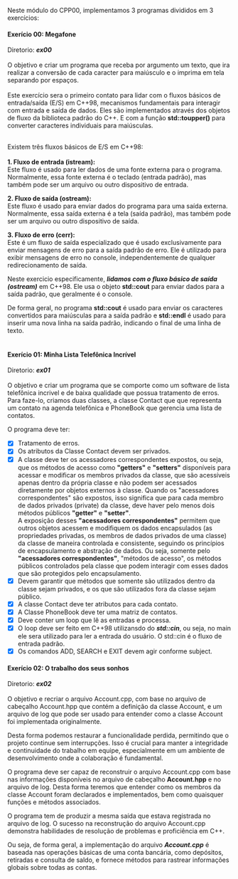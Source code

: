 Neste módulo do CPP00, implementamos 3 programas divididos em 3 exercícios:

#### Exerício 00: Megafone
Diretorio: _**ex00**_</br></br>
O objetivo e criar um programa que receba por argumento um texto, que ira realizar a conversão de cada caracter para maiúsculo e o imprima em tela separando por espaços.</br></br>
Este exercício sera o primeiro contato para lidar com o fluxos básicos de entrada/saída (E/S) em C++98, mecanismos fundamentais para interagir com entrada e saída de dados. Eles são implementados através dos objetos de fluxo da biblioteca padrão do C++. 
E com a função **std::toupper()** para converter caracteres individuais para maiúsculas.</br></br>

Existem três fluxos básicos de E/S em C++98:</br></br>
**1. Fluxo de entrada (istream):** </br>
Este fluxo é usado para ler dados de uma fonte externa para o programa. Normalmente, essa fonte externa é o teclado (entrada padrão), mas também pode ser um arquivo ou outro dispositivo de entrada.

**2. Fluxo de saída (ostream):** </br>
Este fluxo é usado para enviar dados do programa para uma saída externa. Normalmente, essa saída externa é a tela (saída padrão), mas também pode ser um arquivo ou outro dispositivo de saída.

**3. Fluxo de erro (cerr):** </br>
Este é um fluxo de saída especializado que é usado exclusivamente para enviar mensagens de erro para a saída padrão de erro. Ele é utilizado para exibir mensagens de erro no console, independentemente de qualquer redirecionamento de saída.</br>

Neste exercicio especificamente, _**lidamos com o fluxo básico de saída (ostream)**_ em C++98. Ele usa o objeto **std::cout** para enviar dados para a saída padrão, que geralmente é o console.

De forma geral, no programa **std::cout** é usado para enviar os caracteres convertidos para maiúsculas para a saída padrão e **std::endl** é usado para inserir uma nova linha na saída padrão, indicando o final de uma linha de texto.</br></br>

#### Exerício 01: Minha Lista Telefônica Incrível
Diretorio: _**ex01**_</br></br>
O objetivo e criar um programa que se comporte como um software de lista telefônica incrivel e de baixa qualidade que possua tratamento de erros. Para faze-lo, criamos duas classes, a classe Contact que que representa um contato na agenda telefônica e PhoneBook que gerencia uma lista de contatos.

O programa deve ter:
- [x] Tratamento de erros.
- [x] Os atributos da Classe Contact devem ser privados.
- [x] A classe deve ter os acessadores correspondentes expostos, ou seja, que os métodos de acesso como **"getters"** e **"setters"** disponíveis para acessar e modificar os membros privados da classe, que são acessíveis apenas dentro da própria classe e não podem ser acessados diretamente por objetos externos à classe. Quando os "acessadores correspondentes" são expostos, isso significa que para cada membro de dados privados (private) da classe, deve haver pelo menos dois métodos públicos **"getter"** e **"setter"**.</br> 
A exposição desses **"acessadores correspondentes"** permitem que outros objetos acessem e modifiquem os dados encapsulados (as propriedades privadas, os membros de dados privados de uma classe) da classe de maneira controlada e consistente, seguindo os princípios de encapsulamento e abstração de dados.
Ou seja, somente pelo **"acessadores correspondentes"**, "métodos de acesso", os métodos públicos controlados pela classe que podem interagir com esses dados que são protegidos pelo encapsulamento.
- [x] Devem garantir que métodos que somente são utilizados dentro da classe sejam privados, e os que são utilizados fora da classe sejam público.
- [x] A classe Contact deve ter atributos para cada contato.
- [x] A Classe PhoneBook deve ter uma matriz de contatos.
- [x] Deve conter um loop que lê as entradas e processa.
- [x] O loop deve ser feito em C++98 utilizansdo do _**std::cin**_, ou seja, no main ele sera utilizado para ler a entrada do usuário. O std::cin é o fluxo de entrada padrão.
- [x] Os comandos ADD, SEARCH e EXIT devem agir conforme subject.

#### Exerício 02: O trabalho dos seus sonhos
Diretorio: _**ex02**_</br></br>
O objetivo e recriar o arquivo Account.cpp, com base no arquivo de cabeçalho Account.hpp
que contém a definição da classe Account, e um arquivo de log que pode ser usado para entender como a classe Account foi implementada originalmente.

Desta forma podemos restaurar a funcionalidade perdida, permitindo que o projeto continue sem interrupções. Isso é crucial para manter a integridade e continuidade do trabalho em equipe, especialmente em um ambiente de desenvolvimento onde a colaboração é fundamental.

O programa deve ser capaz de reconstruir o arquivo Account.cpp com base nas informações disponíveis no arquivo de cabeçalho **Account.hpp** e no arquivo de log. Desta forma teremos que entender como os membros da classe Account foram declarados e implementados, bem como quaisquer funções e métodos associados.

O programa tem de produzir a mesma saída que estava registrada no arquivo de log. O sucesso na reconstrução do arquivo Account.cpp demonstra habilidades de resolução de problemas e proficiência em C++.

Ou seja, de forma geral, a implementação do arquivo _**Account.cpp**_ é baseada nas operações básicas de uma conta bancária, como depósitos, retiradas e consulta de saldo, e fornece métodos para rastrear informações globais sobre todas as contas.

